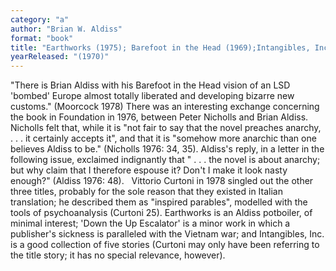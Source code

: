 ```yaml
---
category: "a"
author: "Brian W. Aldiss"
format: "book"
title: "Earthworks (1975); Barefoot in the Head (1969);Intangibles, Inc. (1969); 'Down the Up Escalator'"
yearReleased: "(1970)"
---
```

"There is Brian Aldiss with his Barefoot in the Head vision of an LSD 'bombed' Europe almost totally liberated and developing bizarre new customs." (Moorcock 1978) There was an interesting exchange concerning the book in Foundation in 1976, between Peter Nicholls and Brian Aldiss. Nicholls felt that, while it is "not fair to say that the novel preaches anarchy, . . . it certainly accepts it", and that it is "somehow more anarchic than one believes Aldiss to be." (Nicholls 1976: 34, 35). Aldiss's reply, in a letter in the following issue, exclaimed indignantly that " . . . the novel is about anarchy; but why claim that I therefore espouse it? Don't I make it look nasty enough?" (Aldiss 1976: 48).
 
Vittorio Curtoni in 1978 singled out the other three titles, probably for the sole reason that they existed in Italian translation; he described them as "inspired parables", modelled with the tools of psychoanalysis (Curtoni 25). Earthworks is an Aldiss potboiler, of minimal interest; 'Down the Up Escalator' is a minor work in which a publisher's sickness is paralleled with the Vietnam war; and Intangibles, Inc. is a good collection of five stories (Curtoni may only have been referring to the title story; it has no special relevance, however).
 
